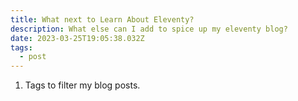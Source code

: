 ```yaml
---
title: What next to Learn About Eleventy?
description: What else can I add to spice up my eleventy blog?
date: 2023-03-25T19:05:38.032Z
tags:
  - post
---
```

1. Tags to filter my blog posts.